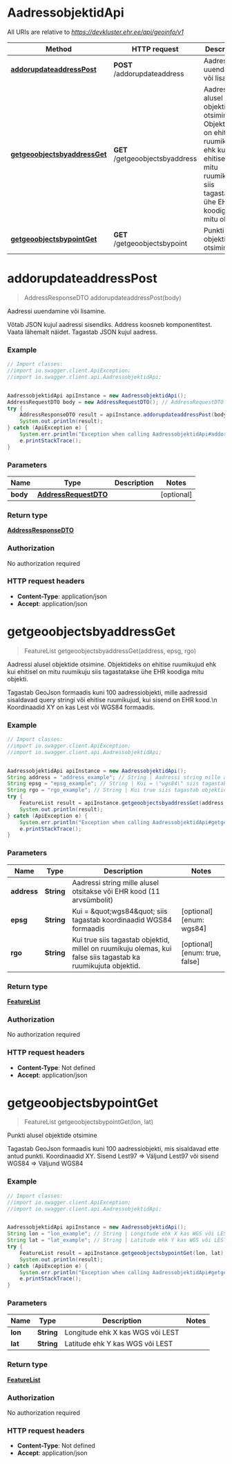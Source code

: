 # AadressobjektidApi

All URIs are relative to *https://devkluster.ehr.ee/api/geoinfo/v1*

Method | HTTP request | Description
------------- | ------------- | -------------
[**addorupdateaddressPost**](AadressobjektidApi.md#addorupdateaddressPost) | **POST** /addorupdateaddress | Aadressi uuendamine või lisamine.
[**getgeoobjectsbyaddressGet**](AadressobjektidApi.md#getgeoobjectsbyaddressGet) | **GET** /getgeoobjectsbyaddress | Aadressi alusel objektide otsimine. Objektideks on ehitise ruumikujud ehk kui ehitisel on mitu ruumikuju siis tagastatakse ühe EHR koodiga mitu objekti.
[**getgeoobjectsbypointGet**](AadressobjektidApi.md#getgeoobjectsbypointGet) | **GET** /getgeoobjectsbypoint | Punkti alusel objektide otsimine

<a name="addorupdateaddressPost"></a>
# **addorupdateaddressPost**
> AddressResponseDTO addorupdateaddressPost(body)

Aadressi uuendamine või lisamine.

Võtab JSON kujul aadressi sisendiks. Address koosneb komponentitest. Vaata lähemalt näidet. Tagastab JSON kujul aadress.

### Example
```java
// Import classes:
//import io.swagger.client.ApiException;
//import io.swagger.client.api.AadressobjektidApi;


AadressobjektidApi apiInstance = new AadressobjektidApi();
AddressRequestDTO body = new AddressRequestDTO(); // AddressRequestDTO | 
try {
    AddressResponseDTO result = apiInstance.addorupdateaddressPost(body);
    System.out.println(result);
} catch (ApiException e) {
    System.err.println("Exception when calling AadressobjektidApi#addorupdateaddressPost");
    e.printStackTrace();
}
```

### Parameters

Name | Type | Description  | Notes
------------- | ------------- | ------------- | -------------
 **body** | [**AddressRequestDTO**](AddressRequestDTO.md)|  | [optional]

### Return type

[**AddressResponseDTO**](AddressResponseDTO.md)

### Authorization

No authorization required

### HTTP request headers

 - **Content-Type**: application/json
 - **Accept**: application/json

<a name="getgeoobjectsbyaddressGet"></a>
# **getgeoobjectsbyaddressGet**
> FeatureList getgeoobjectsbyaddressGet(address, epsg, rgo)

Aadressi alusel objektide otsimine. Objektideks on ehitise ruumikujud ehk kui ehitisel on mitu ruumikuju siis tagastatakse ühe EHR koodiga mitu objekti.

Tagastab GeoJson formaadis kuni 100 aadressiobjekti, mille aadressid sisaldavad query stringi või ehitise ruumikujud, kui sisend on EHR kood.\\n Koordinaadid XY on kas Lest või WGS84 formaadis.

### Example
```java
// Import classes:
//import io.swagger.client.ApiException;
//import io.swagger.client.api.AadressobjektidApi;


AadressobjektidApi apiInstance = new AadressobjektidApi();
String address = "address_example"; // String | Aadressi string mille alusel otsitakse või EHR kood (11 arvsümbolit)
String epsg = "epsg_example"; // String | Kui = \"wgs84\" siis tagastab koordinaadid WGS84 formaadis
String rgo = "rgo_example"; // String | Kui true siis tagastab objektid, millel on ruumikuju olemas, kui false siis tagastab ka ruumikujuta objektid.
try {
    FeatureList result = apiInstance.getgeoobjectsbyaddressGet(address, epsg, rgo);
    System.out.println(result);
} catch (ApiException e) {
    System.err.println("Exception when calling AadressobjektidApi#getgeoobjectsbyaddressGet");
    e.printStackTrace();
}
```

### Parameters

Name | Type | Description  | Notes
------------- | ------------- | ------------- | -------------
 **address** | **String**| Aadressi string mille alusel otsitakse või EHR kood (11 arvsümbolit) |
 **epsg** | **String**| Kui &#x3D; \&quot;wgs84\&quot; siis tagastab koordinaadid WGS84 formaadis | [optional] [enum: wgs84]
 **rgo** | **String**| Kui true siis tagastab objektid, millel on ruumikuju olemas, kui false siis tagastab ka ruumikujuta objektid. | [optional] [enum: true, false]

### Return type

[**FeatureList**](FeatureList.md)

### Authorization

No authorization required

### HTTP request headers

 - **Content-Type**: Not defined
 - **Accept**: application/json

<a name="getgeoobjectsbypointGet"></a>
# **getgeoobjectsbypointGet**
> FeatureList getgeoobjectsbypointGet(lon, lat)

Punkti alusel objektide otsimine

Tagastab GeoJson formaadis kuni 100 aadressiobjekti, mis sisaldavad ette antud punkti. Koordinaadid XY. Sisend Lest97 &#x3D;&gt; Väljund Lest97 või sisend WGS84 &#x3D;&gt; Väljund WGS84

### Example
```java
// Import classes:
//import io.swagger.client.ApiException;
//import io.swagger.client.api.AadressobjektidApi;


AadressobjektidApi apiInstance = new AadressobjektidApi();
String lon = "lon_example"; // String | Longitude ehk X kas WGS või LEST
String lat = "lat_example"; // String | Latitude ehk Y kas WGS või LEST
try {
    FeatureList result = apiInstance.getgeoobjectsbypointGet(lon, lat);
    System.out.println(result);
} catch (ApiException e) {
    System.err.println("Exception when calling AadressobjektidApi#getgeoobjectsbypointGet");
    e.printStackTrace();
}
```

### Parameters

Name | Type | Description  | Notes
------------- | ------------- | ------------- | -------------
 **lon** | **String**| Longitude ehk X kas WGS või LEST |
 **lat** | **String**| Latitude ehk Y kas WGS või LEST |

### Return type

[**FeatureList**](FeatureList.md)

### Authorization

No authorization required

### HTTP request headers

 - **Content-Type**: Not defined
 - **Accept**: application/json

